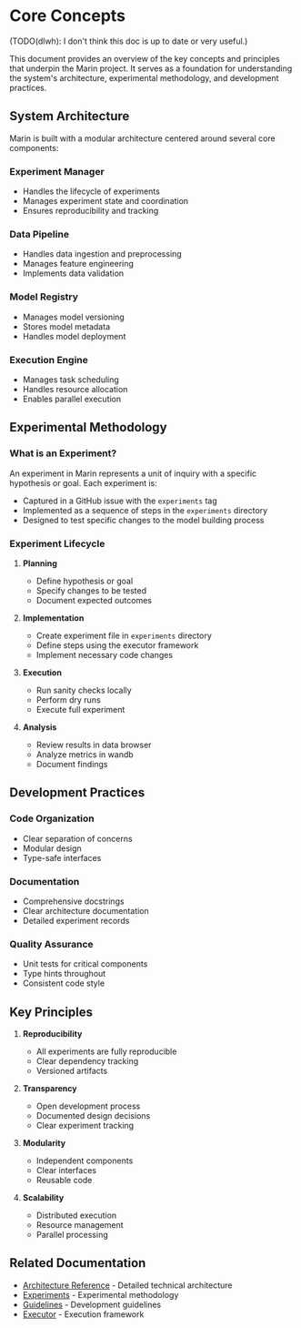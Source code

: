 # Core Concepts

(TODO(dlwh): I don't think this doc is up to date or very useful.)

This document provides an overview of the key concepts and principles that underpin the Marin project. It serves as a foundation for understanding the system's architecture, experimental methodology, and development practices.

## System Architecture

Marin is built with a modular architecture centered around several core components:

### Experiment Manager
- Handles the lifecycle of experiments
- Manages experiment state and coordination
- Ensures reproducibility and tracking

### Data Pipeline
- Handles data ingestion and preprocessing
- Manages feature engineering
- Implements data validation

### Model Registry
- Manages model versioning
- Stores model metadata
- Handles model deployment

### Execution Engine
- Manages task scheduling
- Handles resource allocation
- Enables parallel execution

## Experimental Methodology

### What is an Experiment?
An experiment in Marin represents a unit of inquiry with a specific hypothesis or goal. Each experiment is:
- Captured in a GitHub issue with the `experiments` tag
- Implemented as a sequence of steps in the `experiments` directory
- Designed to test specific changes to the model building process

### Experiment Lifecycle
1. **Planning**
    - Define hypothesis or goal
    - Specify changes to be tested
    - Document expected outcomes

2. **Implementation**
    - Create experiment file in `experiments` directory
    - Define steps using the executor framework
    - Implement necessary code changes

3. **Execution**
    - Run sanity checks locally
    - Perform dry runs
    - Execute full experiment

4. **Analysis**
    - Review results in data browser
    - Analyze metrics in wandb
    - Document findings

## Development Practices

### Code Organization
- Clear separation of concerns
- Modular design
- Type-safe interfaces

### Documentation
- Comprehensive docstrings
- Clear architecture documentation
- Detailed experiment records

### Quality Assurance
- Unit tests for critical components
- Type hints throughout
- Consistent code style

## Key Principles

1. **Reproducibility**
    - All experiments are fully reproducible
    - Clear dependency tracking
    - Versioned artifacts

2. **Transparency**
    - Open development process
    - Documented design decisions
    - Clear experiment tracking

3. **Modularity**
    - Independent components
    - Clear interfaces
    - Reusable code

4. **Scalability**
    - Distributed execution
    - Resource management
    - Parallel processing

## Related Documentation

- [Architecture Reference](../references/architecture.md) - Detailed technical architecture
- [Experiments](../explanations/experiments.md) - Experimental methodology
- [Guidelines](../explanations/guidelines.md) - Development guidelines
- [Executor](../explanations/executor.md) - Execution framework
